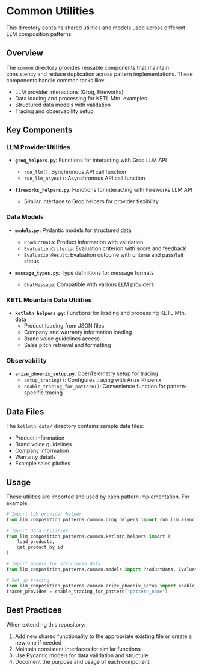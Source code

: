 # Common Utilities

This directory contains shared utilities and models used across different LLM composition patterns.

## Overview

The `common` directory provides reusable components that maintain consistency and reduce duplication across pattern implementations. These components handle common tasks like:

- LLM provider interactions (Groq, Fireworks)
- Data loading and processing for KETL Mtn. examples
- Structured data models with validation
- Tracing and observability setup

## Key Components

### LLM Provider Utilities

- **`groq_helpers.py`**: Functions for interacting with Groq LLM API
  - `run_llm()`: Synchronous API call function
  - `run_llm_async()`: Asynchronous API call function

- **`fireworks_helpers.py`**: Functions for interacting with Fireworks LLM API
  - Similar interface to Groq helpers for provider flexibility

### Data Models

- **`models.py`**: Pydantic models for structured data
  - `ProductData`: Product information with validation
  - `EvaluationCriteria`: Evaluation criterion with score and feedback
  - `EvaluationResult`: Evaluation outcome with criteria and pass/fail status

- **`message_types.py`**: Type definitions for message formats
  - `ChatMessage`: Compatible with various LLM providers

### KETL Mountain Data Utilities

- **`ketlmtn_helpers.py`**: Functions for loading and processing KETL Mtn. data
  - Product loading from JSON files
  - Company and warranty information loading
  - Brand voice guidelines access
  - Sales pitch retrieval and formatting

### Observability

- **`arize_phoenix_setup.py`**: OpenTelemetry setup for tracing
  - `setup_tracing()`: Configures tracing with Arize Phoenix
  - `enable_tracing_for_pattern()`: Convenience function for pattern-specific tracing

## Data Files

The `ketlmtn_data/` directory contains sample data files:
- Product information
- Brand voice guidelines
- Company information
- Warranty details
- Example sales pitches

## Usage

These utilities are imported and used by each pattern implementation. For example:

```python
# Import LLM provider helper
from llm_composition_patterns.common.groq_helpers import run_llm_async

# Import data utilities
from llm_composition_patterns.common.ketlmtn_helpers import (
    load_products,
    get_product_by_id
)

# Import models for structured data
from llm_composition_patterns.common.models import ProductData, EvaluationResult

# Set up tracing
from llm_composition_patterns.common.arize_phoenix_setup import enable_tracing_for_pattern
tracer_provider = enable_tracing_for_pattern("pattern_name")
```

## Best Practices

When extending this repository:

1. Add new shared functionality to the appropriate existing file or create a new one if needed
2. Maintain consistent interfaces for similar functions
3. Use Pydantic models for data validation and structure
4. Document the purpose and usage of each component 